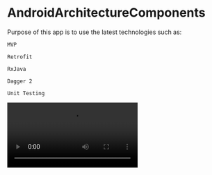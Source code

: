 # AndroidArchitectureComponents
Purpose of this app is to use the latest technologies such as:

    MVP
   
    Retrofit
   
    RxJava
   
    Dagger 2
   
    Unit Testing
    
 ![vide0](https://raw.githubusercontent.com/mdfazla/BeautifulBangladesh/master/demo_video.mp4)
